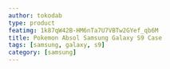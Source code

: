 ```yaml
---
author: tokodab
type: product
featimg: 1k87qW42B-HM6nTa7U7VBTw2GYef_qb6M
title: Pokemon Absol Samsung Galaxy S9 Case
tags: [samsung, galaxy, s9]
category: [samsung]
---
```

